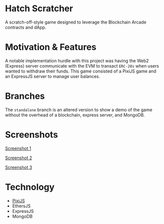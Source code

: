 # Hatch Scratcher
A scratch-off-style game designed to leverage the Blockchain Arcade contracts and dApp.

# Motivation & Features
A notable implementation hurdle with this project was having the Web2 (Express) server communicate with the EVM to transact `ERC-20s` when users wanted to withdraw their funds. This game consisted of a PixiJS game and an ExpressJS server to manage user balances.

# Branches
The `standalone` branch is an altered version to show a demo of the game without the overhead of a blockchain, express server, and MongoDB.

# Screenshots
[Screenshot 1](/screenshots/screen_1.png)

[Screenshot 2](/screenshots/screen_2.png)

[Screenshot 3](/screenshots/screen_3.png)

# Technology
- [PixiJS](https://pixijs.com/)
- EthersJS
- ExpressJS
- MongoDB
